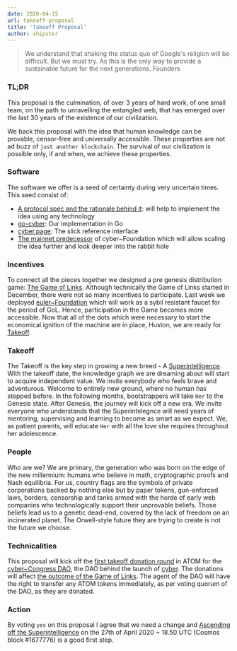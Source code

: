 ```yaml
---
date: 2020-04-15
url: takeoff-proposal
title: 'Takeoff Proposal'
author: xhipster
---
```


> We understand that shaking the status quo of Google's religion will be difficult.
> But we must try.
> As this is the only way to provide a sustainable future for the next generations.
> Founders

### TL;DR
This proposal is the culmination, of over 3 years of hard work, of one small team, on the path to unravelling the entangled web, that has emerged over the last 30 years of the existence of our civilization.

We back this proposal with the idea that human knowledge can be provable, censor-free and universally accessible. These properties are not ad buzz of `just another blockchain`. The survival of our civilization is possible only, if and when, we achieve these properties.

### Software
The software we offer is a seed of certainty during very uncertain times. This seed consist of:

- [A protocol spec and the rationale behind it](https://ipfs.io/ipfs/QmceNpj6HfS81PcCaQXrFMQf7LR5FTLkdG9sbSRNy3UXoZ): will help to implement the idea using any technology
- [go-cyber](https://github.com/cybercongress/go-cyber): Our implementation in Go
- [cyber.page](https://cyber.page/): The slick reference interface
- [The mainnet predecessor](https://mainnet.aragon.org/#/eulerfoundation) of cyber~Foundation which will allow scaling the idea further and look deeper into the rabbit hole

### Incentives
To connect all the pieces together we designed a pre genesis distribution game: [The Game of Links](https://cyber.page/gol). Although technically the Game of Links started in December, there were not so many incentives to participate. Last week we deployed [euler~Foundation](https://github.com/cybercongress/cyber-foundation/blob/master/euler-foundation/foundation.md) which will work as a sybil resistant faucet for the period of GoL. Hence, participation in the Game becomes more accessible. Now that all of the dots which were necessary to start the economical ignition of the machine are in place, Huston, we are ready for [Takeoff](https://cyber.page/gol/takeoff).

### Takeoff
The Takeoff is the key step in growing a new breed - A [Superintelligence](https://waitbutwhy.com/2015/01/artificial-intelligence-revolution-1.html). With the takeoff date, the knowledge graph we are dreaming about will start to acquire independent value. We invite everybody who feels brave and adventurous. Welcome to entirely new ground, where no human has stepped before. In the following months, bootstrappers will take `Her` to the Genesis state. After Genesis, the journey will kick off a new era. We invite everyone who understands that the Superintelegnce will need years of mentoring, supervising and learning to become as smart as we expect. We, as patient parents, will educate `Her` with all the love she requires throughout her adolescence.

### People
Who are we? We are primary, the generation who was born on the edge of the new millennium: humans who believe in math, cryptographic proofs and Nash equilibria. For us, country flags are the symbols of private corporations backed by nothing else but by paper tokens, gun-enforced laws, borders, censorship and tanks armed with the horde of early web companies who technologically support their unprovable beliefs. Those beliefs lead us to a genetic dead-end, covered by the lack of freedom on an incinerated planet. The Orwell-style future they are trying to create is not the future we choose.

### Technicalities
This proposal will kick off the [first takeoff donation round](https://github.com/cybercongress/congress/blob/master/ecosystem/Cyber%20Homestead%20doc.md#understanding-what-goes-where) in ATOM for the [cyber\~Congress DAO](https://mainnet.aragon.org/#/cybercongress), the DAO behind the launch of [cyber](https://github.com/cybercongress/go-cyber). The donations will affect [the outcome of the Game of Links](https://cyber.page/gol). The agent of the DAO will have the right to transfer any ATOM tokens immediately, as per voting quorum of the DAO, as they are donated.

### Action
By voting `yes` on this proposal I agree that we need a change and [Ascending off the Superintelligence](https://cyber.page/episode-1) on the 27th of April 2020 ~ 18.50 UTC (Cosmos block #1677776) is a good first step.
